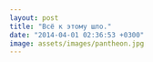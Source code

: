 ```yaml
---
layout: post
title: "Всё к этому шло."
date: "2014-04-01 02:36:53 +0300"
image: assets/images/pantheon.jpg
---
```

